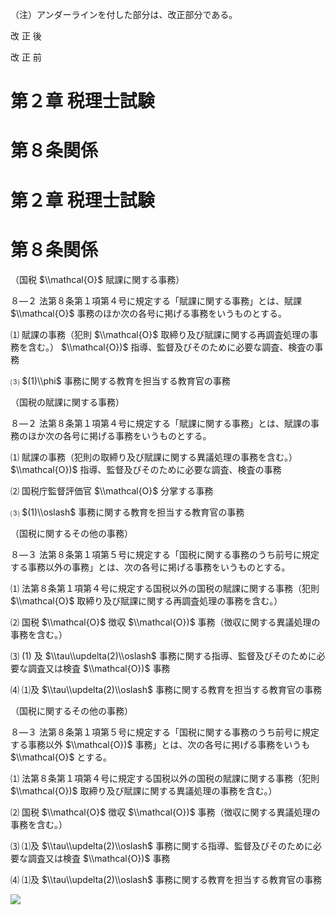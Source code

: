 （注）アンダーラインを付した部分は、改正部分である。

改 正 後

改 正 前

# 第２章 税理士試験

# 第８条関係

# 第２章 税理士試験

# 第８条関係

（国税 $\\mathcal{O}$ 賦課に関する事務）

８―２ 法第８条第１項第４号に規定する「賦課に関する事務」とは、賦課 $\\mathcal{O}$ 事務のほか次の各号に掲げる事務をいうものとする。

⑴ 賦課の事務（犯則 $\\mathcal{O}$ 取締り及び賦課に関する再調査処理の事務を含む。） $\\mathcal{O})$ 指導、監督及びそのために必要な調査、検査の事務

⑶ $(1)\\phi$ 事務に関する教育を担当する教育官の事務

（国税の賦課に関する事務）

８―２ 法第８条第１項第４号に規定する「賦課に関する事務」とは、賦課の事務のほか次の各号に掲げる事務をいうものとする。

⑴ 賦課の事務（犯則の取締り及び賦課に関する異議処理の事務を含む。） $\\mathcal{O})$ 指導、監督及びそのために必要な調査、検査の事務

⑵ 国税庁監督評価官 $\\mathcal{O}$ 分掌する事務

⑶ $(1)\\oslash$ 事務に関する教育を担当する教育官の事務

（国税に関するその他の事務）

８―３ 法第８条第１項第５号に規定する「国税に関する事務のうち前号に規定する事務以外の事務」とは、次の各号に掲げる事務をいうものとする。

⑴ 法第８条第１項第４号に規定する国税以外の国税の賦課に関する事務（犯則 $\\mathcal{O}$ 取締り及び賦課に関する再調査処理の事務を含む。）

⑵ 国税 $\\mathcal{O}$ 徴収 $\\mathcal{O})$ 事務（徴収に関する異議処理の事務を含む。）

⑶ $(1)$ 及 $\\tau\\updelta(2)\\oslash$ 事務に関する指導、監督及びそのために必要な調査又は検査 $\\mathcal{O})$ 事務

⑷ ⑴及 $\\tau\\updelta(2)\\oslash$ 事務に関する教育を担当する教育官の事務

（国税に関するその他の事務）

８―３ 法第８条第１項第５号に規定する「国税に関する事務のうち前号に規定する事務以外 $\\mathcal{O})$ 事務」とは、次の各号に掲げる事務をいうも $\\mathcal{O}$ とする。

⑴ 法第８条第１項第４号に規定する国税以外の国税の賦課に関する事務（犯則 $\\mathcal{O})$ 取締り及び賦課に関する異議処理の事務を含む。）

⑵ 国税 $\\mathcal{O}$ 徴収 $\\mathcal{O})$ 事務（徴収に関する異議処理の事務を含む。）

⑶ ⑴及 $\\tau\\updelta(2)\\oslash$ 事務に関する指導、監督及びそのために必要な調査又は検査 $\\mathcal{O})$ 事務

⑷ ⑴及 $\\tau\\updelta(2)\\oslash$ 事務に関する教育を担当する教育官の事務

![](https://www.nta.go.jp/tmp/ce2f104b-9fdf-4289-8d26-779359f4b9eb/images/a04220aba6cbb036106d36e7de22a03ed5dec217b880df2a0e576dc72ce727fb.jpg)